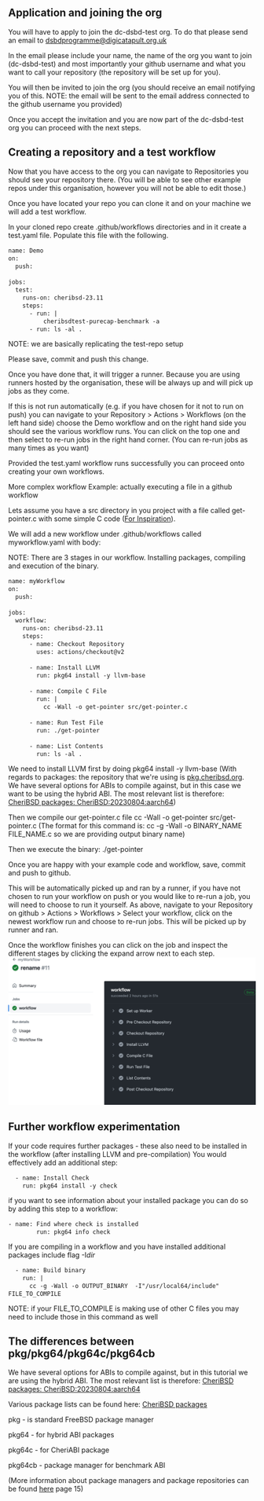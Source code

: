 ## Application and joining the org

You will have to apply to join the dc-dsbd-test org. To do that please send an email to dsbdprogramme@digicatapult.org.uk

In the email please include your name, the name of the org you want to join (dc-dsbd-test) and most importantly your github username and what you want to call your repository (the repository will be set up for you).

You will then be invited to join the org (you should receive an email notifying you of this. NOTE: the email will be sent to the email address connected to the github username you provided)

Once you accept the invitation and you are now part of the dc-dsbd-test org you can proceed with the next steps.

## Creating a repository and a test workflow

Now that you have access to the org you can navigate to Repositories you should see your repository there. (You will be able to see other example repos under this organisation, however you will not be able to edit those.)

Once you have located your repo you can clone it and on your machine we will add a test workflow.

In your cloned repo create .github/workflows directories and in it create a test.yaml file. Populate this file with the following.

```
name: Demo
on:
  push:

jobs:
  test:
    runs-on: cheribsd-23.11
    steps:
      - run: |
          cheribsdtest-purecap-benchmark -a
      - run: ls -al .
```

NOTE: we are basically replicating the test-repo setup

Please save, commit and push this change.

Once you have done that, it will trigger a runner. Because you are using runners hosted by the organisation, these will be always up and will pick up jobs as they come.

If this is not run automatically (e.g. if you have chosen for it not to run on push) you can navigate to your Repository > Actions > Workflows (on the left hand side) choose the Demo workflow and on the right hand side you should see the various workflow runs. You can click on the top one and then select to re-run jobs in the right hand corner. (You can re-run jobs as many times as you want)

Provided the test.yaml workflow runs successfully you can proceed onto creating your own workflows.

More complex workflow
Example: actually executing a file in a github workflow

Lets assume you have a src directory in you project with a file called get-pointer.c with some simple C code ([For Inspiration][ctsrd-cheri]).

We will add a new workflow under .github/workflows called myworkflow.yaml with body:

NOTE: There are 3 stages in our workflow. Installing packages, compiling and execution of the binary.

```
name: myWorkflow
on:
  push:

jobs:
  workflow:
    runs-on: cheribsd-23.11
    steps:
      - name: Checkout Repository
        uses: actions/checkout@v2

      - name: Install LLVM
        run: pkg64 install -y llvm-base

      - name: Compile C File
        run: |
          cc -Wall -o get-pointer src/get-pointer.c

      - name: Run Test File
        run: ./get-pointer

      - name: List Contents
        run: ls -al .
```

We need to install LLVM first by doing pkg64 install -y llvm-base (With regards to packages: the repository that we're using is [pkg.cheribsd.org][pkg.cheribsd.org]. We have several options for ABIs to compile against, but in this case we want to be using the hybrid ABI. The most relevant list is therefore: [CheriBSD packages: CheriBSD:20230804:aarch64][CheriBSD packages: CheriBSD:20230804:aarch64])

Then we compile our get-pointer.c file cc -Wall -o get-pointer src/get-pointer.c (The format for this command is: cc -g -Wall -o BINARY_NAME FILE_NAME.c so we are providing output binary name)

Then we execute the binary: ./get-pointer

Once you are happy with your example code and workflow, save, commit and push to github.

This will be automatically picked up and ran by a runner, if you have not chosen to run your workflow on push or you would like to re-run a job, you will need to choose to run it yourself. As above, navigate to your Repository on github > Actions > Workflows > Select your workflow, click on the newest workflow run and choose to re-run jobs. This will be picked up by runner and ran.

Once the workflow finishes you can click on the job and inspect the different stages by clicking the expand arrow next to each step.
![Successful workflow](../images/successful_workflow.png)

## Further workflow experimentation

If your code requires further packages - these also need to be installed in the workflow (after installing LLVM and pre-compilation) You would effectively add an additional step:

```
  - name: Install Check
    run: pkg64 install -y check
```

if you want to see information about your installed package you can do so by adding this step to a workflow:

```
- name: Find where check is installed
        run: pkg64 info check
```

If you are compiling in a workflow and you have installed additional packages include flag -I*dir*

```
  - name: Build binary
    run: |
      cc -g -Wall -o OUTPUT_BINARY  -I"/usr/local64/include"  FILE_TO_COMPILE
```

NOTE: if your FILE_TO_COMPILE is making use of other C files you may need to include those in this command as well

## The differences between pkg/pkg64/pkg64c/pkg64cb

We have several options for ABIs to compile against, but in this tutorial we are using the hybrid ABI. The most relevant list is therefore: [CheriBSD packages: CheriBSD:20230804:aarch64][CheriBSD packages: CheriBSD:20230804:aarch64]

Various package lists can be found here: [CheriBSD packages][pkg.cheribsd.org]

pkg - is standard FreeBSD package manager

pkg64 - for hybrid ABI packages

pkg64c - for CheriABI package

pkg64cb - package manager for benchmark ABI

(More information about package managers and package repositories can be found [here][package-difference] page 15)

<!-- Links -->

[ctsrd-cheri]: https://ctsrd-cheri.github.io/cheri-exercises/exercises/compile-and-run/index.html
[pkg.cheribsd.org]: https://pkg.cheribsd.org/
[CheriBSD packages: CheriBSD:20230804:aarch64]: https://pkg.cheribsd.org/CheriBSD:20230804:aarch64.html
[package-difference]: https://freebsdfoundation.org/wp-content/uploads/2023/05/a66452da2b483e5e92bde6533b7236c4d11382eb-1.pdf

